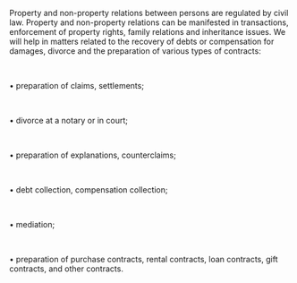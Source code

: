 Property and non-property relations between persons are regulated by civil law. Property and non-property relations can be manifested in transactions, enforcement of property rights, family relations and inheritance issues. We will help in matters related to the recovery of debts or compensation for damages, divorce and the preparation of various types of contracts:

<br/>

• preparation of claims, settlements;

<br/>

• divorce at a notary or in court;

<br/>

• preparation of explanations, counterclaims;

<br/>

• debt collection, compensation collection;

<br/>

• mediation;

<br/>

• preparation of purchase contracts, rental contracts, loan contracts, gift contracts, and other contracts.
